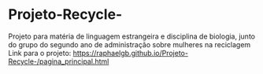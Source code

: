 # Projeto-Recycle-
Projeto para matéria de linguagem estrangeira e disciplina de biologia, junto do grupo do segundo ano de administração sobre mulheres na reciclagem
Link para o projeto: https://raphaelgb.github.io/Projeto-Recycle-/pagina_principal.html
